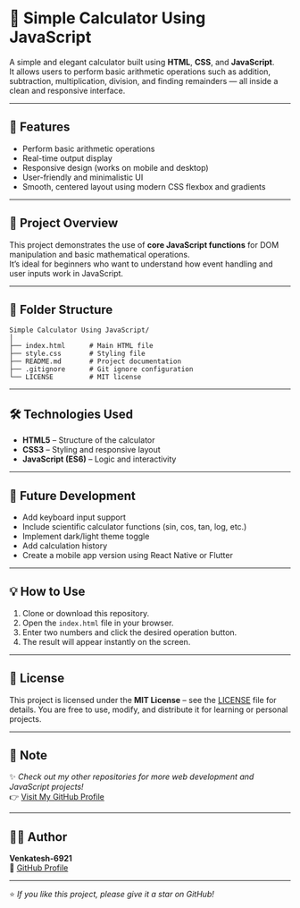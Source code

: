 # 🧮 Simple Calculator Using JavaScript

A simple and elegant calculator built using **HTML**, **CSS**, and **JavaScript**.  
It allows users to perform basic arithmetic operations such as addition, subtraction, multiplication, division, and finding remainders — all inside a clean and responsive interface.

---

## 🚀 Features

- Perform basic arithmetic operations  
- Real-time output display  
- Responsive design (works on mobile and desktop)  
- User-friendly and minimalistic UI  
- Smooth, centered layout using modern CSS flexbox and gradients  

---

## 🧠 Project Overview

This project demonstrates the use of **core JavaScript functions** for DOM manipulation and basic mathematical operations.  
It’s ideal for beginners who want to understand how event handling and user inputs work in JavaScript.

---

## 📂 Folder Structure

```
Simple Calculator Using JavaScript/
│
├── index.html      # Main HTML file
├── style.css       # Styling file
├── README.md       # Project documentation
├── .gitignore      # Git ignore configuration
└── LICENSE         # MIT license
```

---

## 🛠️ Technologies Used

- **HTML5** – Structure of the calculator  
- **CSS3** – Styling and responsive layout  
- **JavaScript (ES6)** – Logic and interactivity  

---

## 🧩 Future Development

- Add keyboard input support  
- Include scientific calculator functions (sin, cos, tan, log, etc.)  
- Implement dark/light theme toggle  
- Add calculation history  
- Create a mobile app version using React Native or Flutter  

---

## 💡 How to Use

1. Clone or download this repository.  
2. Open the `index.html` file in your browser.  
3. Enter two numbers and click the desired operation button.  
4. The result will appear instantly on the screen.  

---

## 📜 License

This project is licensed under the **MIT License** – see the [LICENSE](./LICENSE) file for details.
You are free to use, modify, and distribute it for learning or personal projects.

---

## 🧭 Note

✨ *Check out my other repositories for more web development and JavaScript projects!*  
👉 [Visit My GitHub Profile](https://github.com/Venkatesh-6921)

---

## 👨‍💻 Author

**Venkatesh-6921**  
🔗 [GitHub Profile](https://github.com/Venkatesh-6921)

---

⭐ *If you like this project, please give it a star on GitHub!*
